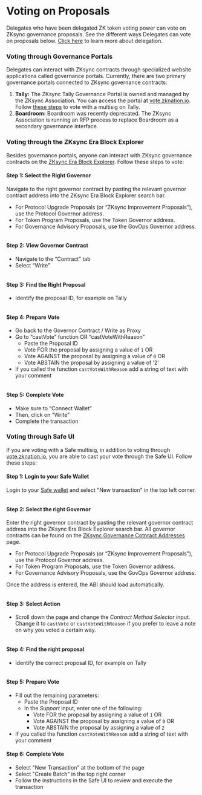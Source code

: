 # Voting on Proposals

Delegates who have been delegated ZK token voting power can vote on ZKsync governance proposals. See the different ways Delegates can vote on proposals below. [Click here](https://docs.zknation.io/voting-and-delegation/zk-token-delegation) to learn more about delegation.

### Voting through Governance Portals

Delegates can interact with ZKsync contracts through specialized website applications called governance portals. Currently, there are two primary governance portals connected to ZKsync governance contracts:

1. **Tally:** The ZKsync Tally Governance Portal is owned and managed by the ZKsync Association. You can access the portal at [vote.zknation.io](http://vote.zknation.io). Follow [these steps](https://docs.tally.xyz/user-guides/using-governor-with-gnosis-safe/voting-with-a-gnosis-safe) to vote with a multisig on Tally.
2. **Boardroom:** Boardroom was recently deprecated. The ZKsync Association is running an RFP process to replace Boardroom as a secondary governance interface.

### Voting through the ZKsync Era Block Explorer

Besides governance portals, anyone can interact with ZKsync governance contracts on the [ZKsync Era Block Explorer](http://explorer.zksync.io). Follow these steps to vote:

#### Step 1: Select the Right Governor

Navigate to the right governor contract by pasting the relevant governor contract address into the ZKsync Era Block Explorer search bar.

* For Protocol Upgrade Proposals (or “ZKsync Improvement Proposals”), use the Protocol Governor address.
* For Token Program Proposals, use the Token Governor address.
* For Governance Advisory Proposals, use the GovOps Governor address.

<figure><img src="../.gitbook/assets/voting image 1.png" alt=""><figcaption></figcaption></figure>

#### Step 2: View Governor Contract

* Navigate to the “Contract” tab
* Select “Write”

<figure><img src="../.gitbook/assets/voting image 2.png" alt=""><figcaption></figcaption></figure>

#### Step 3: Find the Right Proposal

* Identify the proposal ID, for example on Tally

<figure><img src="../.gitbook/assets/voting image 3.png" alt=""><figcaption></figcaption></figure>

#### Step 4: Prepare Vote

* Go back to the Governor Contract / Write as Proxy
* Go to “castVote” function OR “castVoteWithReason”
  * Paste the Proposal ID
  * Vote FOR the proposal by assigning a value of `1` OR
  * Vote AGAINST the proposal by assigning a value of `0` OR
  * Vote ABSTAIN the proposal by assigning a value of ‘2’
* If you called the function `castVoteWithReason` add a string of text with your comment

<figure><img src="../.gitbook/assets/voting image 4.png" alt=""><figcaption></figcaption></figure>

#### Step 5: Complete Vote

* Make sure to “Connect Wallet”
* Then, click on “Write”
* Complete the transaction

### Voting through Safe UI

If you are voting with a Safe multisig, in addition to voting through [vote.zknation.io](http://vote.zknation.io), you are able to cast your vote through the Safe UI. Follow these steps:&#x20;

#### Step 1: Login to your Safe Wallet

Login to your [Safe wallet](https://app.safe.global/welcome/accounts) and select "New transaction" in the top left corner.

<figure><img src="../.gitbook/assets/Screenshot 2025-07-21 at 15.04.24.png" alt=""><figcaption></figcaption></figure>

#### Step 2: Select the right Governor

Enter the right governor contract by pasting the relevant governor contract address into the ZKsync Era Block Explorer search bar. All governor contracts can be found on the [ZKsync Governance Cotnract Addresses](../zk-nation/zksync-governance-contract-addresses.md) page.&#x20;

* For Protocol Upgrade Proposals (or “ZKsync Improvement Proposals”), use the Protocol Governor address.
* For Token Program Proposals, use the Token Governor address.
* For Governance Advisory Proposals, use the GovOps Governor address.

Once the address is entered, the ABI should load automatically.&#x20;

<figure><img src="../.gitbook/assets/Screenshot 2025-07-21 at 15.10.39.png" alt=""><figcaption></figcaption></figure>

#### Step 3: Select Action

* Scroll down the page and change the _Contract Method Selector_ input. Change it to `castVote` or `castVoteWithReason` if you prefer to leave a note on why you voted a certain way. &#x20;

<figure><img src="../.gitbook/assets/Screenshot 2025-07-21 at 15.13.13.png" alt=""><figcaption></figcaption></figure>

#### Step 4: Find the right proposal

* Identify the correct proposal ID, for example on Tally

<figure><img src="../.gitbook/assets/voting image 3.png" alt=""><figcaption></figcaption></figure>

#### Step 5: Prepare Vote

* Fill out the remaining parameters:
  * Paste the Proposal ID
  * In the _Support_ input, enter one of the following:&#x20;
    * Vote FOR the proposal by assigning a value of `1` OR
    * Vote AGAINST the proposal by assigning a value of `0` OR
    * Vote ABSTAIN the proposal by assigning a value of `2`
* If you called the function `castVoteWithReason` add a string of text with your comment

#### Step 6: Complete Vote

* Select "New Transaction" at the bottom of the page
* Select "Create Batch" in the top right corner
* Follow the instructions in the Safe UI to review and execute the transaction

<figure><img src="../.gitbook/assets/Screenshot 2025-07-21 at 15.13.38.png" alt=""><figcaption></figcaption></figure>

